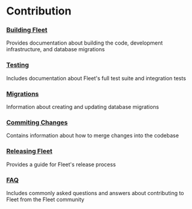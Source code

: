 # Contribution

### [Building Fleet](./1-Building-Fleet.md) 
Provides documentation about building the code, development infrastructure, and database migrations

### [Testing](./2-Testing.md) 
Includes documentation about Fleet's full test suite and integration tests

### [Migrations](./3-Migrations.md)
Information about creating and updating database migrations

### [Commiting Changes](./4-Commiting-Changes.md) 
Contains information about how to merge changes into the codebase

### [Releasing Fleet](./5-Releasing-Fleet.md) 
Provides a guide for Fleet's release process

### [FAQ](./FAQ.md) 
Includes commonly asked questions and answers about contributing to Fleet from the Fleet community
